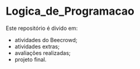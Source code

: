 # Logica_de_Programacao
Este repositório é divido em:
- atividades do Beecrowd;
- atividades extras;
- avaliações realizadas;
- projeto final.
